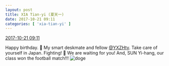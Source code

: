 ```yaml
---
layout: post
title: XIA Tian-yi (夏天一)
date: 2017-10-21 09:11
categories: [ 'xia-tian-yi' ]
---
```


<div class="weibo-info">
  <a href="http://weibo.com/6286030291/FrmyAqFck">2017-10-21 09:11</a>
</div>

Happy birthday. :birthday: My smart deskmate and fellow [@YXZHty](http://weibo.com/2565158051). Take care of yourself in Japan. Fighting! :muscle: We are waiting for you! And, SUN Yi-hang, our class won the football match!!! ![doge](http://img.t.sinajs.cn/t4/appstyle/expression/ext/normal/b6/doge_org.gif)
